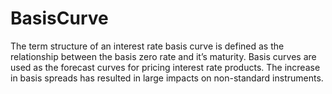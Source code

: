 # BasisCurve
The term structure of an interest rate basis curve is defined as the relationship between the basis zero rate and it’s maturity. Basis curves are used as the forecast curves for pricing interest rate products. The increase in basis spreads has resulted in large impacts on non-standard instruments.
